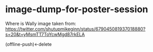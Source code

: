 # image-dump-for-poster-session

Where is Wally image taken from: https://twitter.com/shutupmikeginn/status/679045081937018880?s=20&t=yMsmTT7ToYcwMgd87rkELA


(offline-push)<-delete